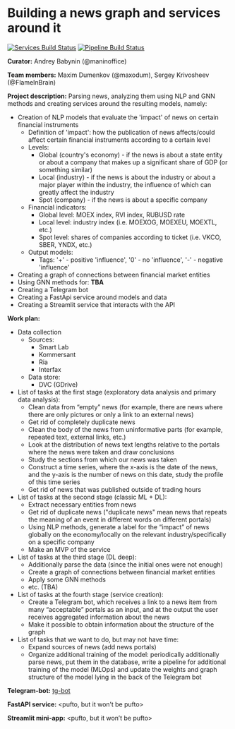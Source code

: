 # Building a news graph and services around it

[![Services Build Status](https://github.com/FlameInBrainSerj/project_news_graph/actions/workflows/services.yml/badge.svg?branch=main)](https://github.com/FlameInBrainSerj/project_news_graph/actions/workflows/services.yml) [![Pipeline Build Status](https://github.com/FlameInBrainSerj/project_news_graph/actions/workflows/pipeline.yml/badge.svg?branch=main)](https://github.com/FlameInBrainSerj/project_news_graph/blob/main/.github/workflows/pipeline.yml)

**Curator:** Andrey Babynin (@maninoffice)

**Team members:** Maxim Dumenkov (@maxodum), Sergey Krivosheev (@FlameInBrain)

**Project description:** Parsing news, analyzing them using NLP and GNN methods and creating services around the resulting models, namely:
* Creation of NLP models that evaluate the 'impact' of news on certain financial instruments
    - Definition of 'impact': how the publication of news affects/could affect certain financial instruments according to a certain level
    - Levels:
        * Global (country's economy) - if the news is about a state entity or about a company that makes up a significant share of GDP (or something similar)
        * Local (industry) - if the news is about the industry or about a major player within the industry, the influence of which can greatly affect the industry
        * Spot (company) - if the news is about a specific company
    - Financial indicators:
        * Global level: MOEX index, RVI index, RUBUSD rate
        * Local level: industry index (i.e. MOEXOG, MOEXEU, MOEXTL, etc.)
        * Spot level: shares of companies according to ticket (i.e. VKCO, SBER, YNDX, etc.)
    - Output models:
        * Tags: '+' - positive 'influence', '0' - no 'influence', '-' - negative 'influence'
* Creating a graph of connections between financial market entities
* Using GNN methods for: **TBA**
* Creating a Telegram bot
* Creating a FastApi service around models and data
* Creating a Streamlit service that interacts with the API

**Work plan:**
* Data collection
    - Sources:
        * Smart Lab
        * Kommersant
        * Ria
        * Interfax
    - Data store:
        * DVC (GDrive)
* List of tasks at the first stage (exploratory data analysis and primary data analysis):
    - Clean data from “empty” news (for example, there are news where there are only pictures or only a link to an external news)
    - Get rid of completely duplicate news
    - Clean the body of the news from uninformative parts (for example, repeated text, external links, etc.)
    - Look at the distribution of news text lengths relative to the portals where the news were taken and draw conclusions
    - Study the sections from which our news was taken
    - Construct a time series, where the x-axis is the date of the news, and the y-axis is the number of news on this date, study the profile of this time series
    - Get rid of news that was published outside of trading hours
* List of tasks at the second stage (classic ML + DL):
    - Extract necessary entities from news
    - Get rid of duplicate news ("duplicate news" mean news that repeats the meaning of an event in different words on different portals)
    - Using NLP methods, generate a label for the “impact” of news globally on the economy/locally on the relevant industry/specifically on a specific company
    - Make an MVP of the service
* List of tasks at the third stage (DL deep):
    - Additionally parse the data (since the initial ones were not enough)
    - Create a graph of connections between financial market entities
    - Apply some GNN methods
    - etc. (TBA)
* List of tasks at the fourth stage (service creation):
    - Create a Telegram bot, which receives a link to a news item from many “acceptable” portals as an input, and at the output the user receives aggregated information about the news
    - Make it possible to obtain information about the structure of the graph
* List of tasks that we want to do, but may not have time:
    - Expand sources of news (add news portals)
    - Organize additional training of the model: periodically additionally parse news, put them in the database, write a pipeline for additional training of the model (MLOps) and update the weights and graph structure of the model lying in the back of the Telegram bot

**Telegram-bot:** [tg-bot](https://t.me/project_news_anal_bot)

**FastAPI service:** <pufto, but it won’t be pufto>

**Streamlit mini-app:** <pufto, but it won’t be pufto>
